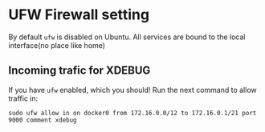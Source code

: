 # UFW Firewall setting

By default `ufw` is disabled on Ubuntu.
All services are bound to the local interface(no place like home)

## Incoming trafic for XDEBUG

If you have `ufw` enabled, which you should!
Run the next command to allow traffic in:

`sudo ufw allow in on docker0 from 172.16.0.0/12 to 172.16.0.1/21 port 9000 comment xdebug`

